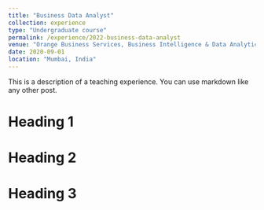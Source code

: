 ```yaml
---
title: "Business Data Analyst"
collection: experience
type: "Undergraduate course"
permalink: /experience/2022-business-data-analyst
venue: "Orange Business Services, Business Intelligence & Data Analytics"
date: 2020-09-01
location: "Mumbai, India"
---
```


This is a description of a teaching experience. You can use markdown like any other post.

Heading 1
======

Heading 2
======

Heading 3
======